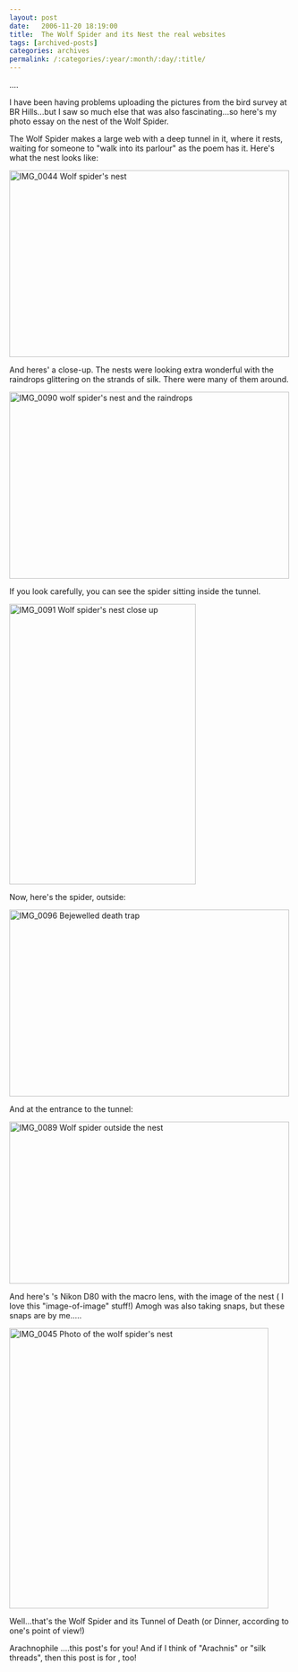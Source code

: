 ```yaml
---
layout: post
date:	2006-11-20 18:19:00
title:  The Wolf Spider and its Nest the real websites
tags: [archived-posts]
categories: archives
permalink: /:categories/:year/:month/:day/:title/
---
```

....

I have been having problems uploading the pictures from the bird survey at BR Hills...but I saw so much else that was also fascinating...so here's my photo essay on the nest of the Wolf Spider.

The Wolf Spider makes a large web with a deep tunnel in it, where it rests, waiting for someone to "walk into its parlour" as the poem has it. Here's what the nest looks like:

<A title="Photo Sharing" href="http://www.flickr.com/photos/93608290@N00/301840601/"><IMG height=333 alt="IMG_0044 Wolf spider's nest" src="http://static.flickr.com/118/301840601_10e7f3861a.jpg" width=500></A>


And heres' a close-up. The nests were looking extra wonderful with the raindrops glittering on the strands of silk. There were many of them around.



<A title="Photo Sharing" href="http://www.flickr.com/photos/93608290@N00/301841189/"><IMG height=333 alt="IMG_0090 wolf spider's nest and the raindrops" src="http://static.flickr.com/105/301841189_2823496cfe.jpg" width=500></A>






If you look carefully, you can see the spider sitting inside the tunnel.


<A title="Photo Sharing" href="http://www.flickr.com/photos/93608290@N00/301840365/"><IMG height=500 alt="IMG_0091 Wolf spider's nest close up" src="http://static.flickr.com/106/301840365_3f4bfd95e4.jpg" width=333></A>


Now, here's the spider, outside:

<A title="Photo Sharing" href="http://www.flickr.com/photos/93608290@N00/301841020/"><IMG height=333 alt="IMG_0096 Bejewelled death trap" src="http://static.flickr.com/101/301841020_15f729f9c5.jpg" width=500></A>


And at the entrance to the tunnel:<P></P>
<A title="Photo Sharing" href="http://www.flickr.com/photos/93608290@N00/301840843/"><IMG height=289 alt="IMG_0089 Wolf spider outside the nest" src="http://static.flickr.com/111/301840843_18da210d87.jpg" width=500></A>


And here's <lj user="amoghavarsha">'s Nikon D80 with the macro lens, with the image of the nest ( I love this "image-of-image" stuff!) Amogh was also taking snaps, but these snaps are by me.....


<A title="Photo Sharing" href="http://www.flickr.com/photos/93608290@N00/301840768/"><IMG height=500 alt="IMG_0045 Photo of the wolf spider's nest" src="http://static.flickr.com/119/301840768_18e7077243.jpg" width=463></A>


Well...that's the Wolf Spider and its Tunnel of Death (or Dinner, according to one's point of view!)

Arachnophile <lj user="sunson">....this post's for you! And if I think of "Arachnis" or "silk threads", then this post is for <lj user="udhay">, too!
